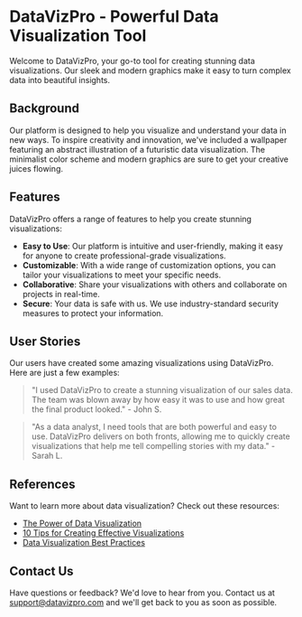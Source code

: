 <!--font:Orbitron-->

# DataVizPro - Powerful Data Visualization Tool

Welcome to DataVizPro, your go-to tool for creating stunning data visualizations. Our sleek and modern graphics make it easy to turn complex data into beautiful insights. 

## Background

Our platform is designed to help you visualize and understand your data in new ways. To inspire creativity and innovation, we've included a wallpaper featuring an abstract illustration of a futuristic data visualization. The minimalist color scheme and modern graphics are sure to get your creative juices flowing.

## Features

DataVizPro offers a range of features to help you create stunning visualizations:

- **Easy to Use**: Our platform is intuitive and user-friendly, making it easy for anyone to create professional-grade visualizations.
- **Customizable**: With a wide range of customization options, you can tailor your visualizations to meet your specific needs.
- **Collaborative**: Share your visualizations with others and collaborate on projects in real-time.
- **Secure**: Your data is safe with us. We use industry-standard security measures to protect your information.

## User Stories

Our users have created some amazing visualizations using DataVizPro. Here are just a few examples:

> "I used DataVizPro to create a stunning visualization of our sales data. The team was blown away by how easy it was to use and how great the final product looked." - John S.

> "As a data analyst, I need tools that are both powerful and easy to use. DataVizPro delivers on both fronts, allowing me to quickly create visualizations that help me tell compelling stories with my data." - Sarah L.

## References

Want to learn more about data visualization? Check out these resources:

- [The Power of Data Visualization](#)
- [10 Tips for Creating Effective Visualizations](#)
- [Data Visualization Best Practices](#)

## Contact Us

Have questions or feedback? We'd love to hear from you. Contact us at [support@datavizpro.com](mailto:support@datavizpro.com) and we'll get back to you as soon as possible.

<!--

Write me content for website with wallpaper which alt text is:

"A wallpaper featuring an abstract illustration of a futuristic data visualization, with sleek and modern graphics and a minimalist color scheme."

The name/title of the page should not be 1:1 copy of the alt text but rather a real content of the website which is using this wallpaper.

- Use markdown format 
- Start with heading
- Heading should be short and concise
- The content should look like a real website 
- The website should not be about the wallpaper, wallpaper is just a related background
- Heading should be contain work "wallpaper" or "background"
- Include real sections like references, contact, user stories, etc. use things relevant to the page purpose.
- Feel free to use structure like headings, bullets, numbering, blockquotes, paragraphs, horizontal lines, etc.
- You can use formatting like bold or _italic_
- You can include UTF-8 emojis
- Links should be only #hash anchors (and you can refer to the document itself)
- Do not include images


---


# DataVizPro - Powerful Data Visualization Tool

Welcome to DataVizPro, your go-to tool for creating stunning data visualizations. Our sleek and modern graphics make it easy to turn complex data into beautiful insights. 

## Background

Our platform is designed to help you visualize and understand your data in new ways. To inspire creativity and innovation, we've included a wallpaper featuring an abstract illustration of a futuristic data visualization. The minimalist color scheme and modern graphics are sure to get your creative juices flowing.

## Features

DataVizPro offers a range of features to help you create stunning visualizations:

- **Easy to Use**: Our platform is intuitive and user-friendly, making it easy for anyone to create professional-grade visualizations.
- **Customizable**: With a wide range of customization options, you can tailor your visualizations to meet your specific needs.
- **Collaborative**: Share your visualizations with others and collaborate on projects in real-time.
- **Secure**: Your data is safe with us. We use industry-standard security measures to protect your information.

## User Stories

Our users have created some amazing visualizations using DataVizPro. Here are just a few examples:

> "I used DataVizPro to create a stunning visualization of our sales data. The team was blown away by how easy it was to use and how great the final product looked." - John S.

> "As a data analyst, I need tools that are both powerful and easy to use. DataVizPro delivers on both fronts, allowing me to quickly create visualizations that help me tell compelling stories with my data." - Sarah L.

## References

Want to learn more about data visualization? Check out these resources:

- [The Power of Data Visualization](#)
- [10 Tips for Creating Effective Visualizations](#)
- [Data Visualization Best Practices](#)

## Contact Us

Have questions or feedback? We'd love to hear from you. Contact us at [support@datavizpro.com](mailto:support@datavizpro.com) and we'll get back to you as soon as possible.

-->
